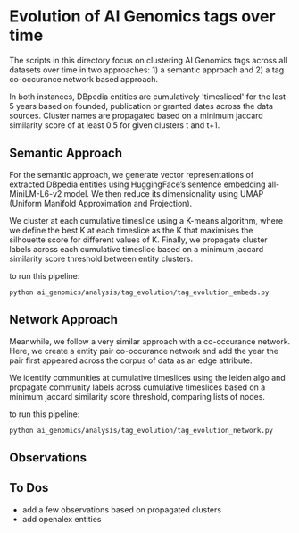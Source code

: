 # Evolution of AI Genomics tags over time

The scripts in this directory focus on clustering AI Genomics tags across all datasets over time in two approaches: 1) a semantic approach and 2) a tag co-occurance network based approach.

In both instances, DBpedia entities are cumulatively 'timesliced' for the last 5 years based on founded, publication or granted dates across the data sources. Cluster names are propagated based on a minimum jaccard similarity score of at least 0.5 for given clusters t and t+1.

## Semantic Approach

For the semantic approach, we generate vector representations of extracted DBpedia entities using HuggingFace’s sentence embedding all-MiniLM-L6-v2 model. We then reduce its dimensionality using UMAP (Uniform Manifold Approximation and Projection).

We cluster at each cumulative timeslice using a K-means algorithm, where we define the best K at each timeslice as the K that maximises the silhouette score for different values of K. Finally, we propagate cluster labels across each cumulative timeslice based on a minimum jaccard similarity score threshold between entity clusters.

to run this pipeline:

`python ai_genomics/analysis/tag_evolution/tag_evolution_embeds.py`

## Network Approach

Meanwhile, we follow a very similar approach with a co-occurance network. Here, we create a entity pair co-occurance network and add the year the pair first appeared across the corpus of data as an edge attribute.

We identify communities at cumulative timeslices using the leiden algo and propagate community labels across cumulative timeslices based on a minimum jaccard similarity score threshold, comparing lists of nodes.

to run this pipeline:

`python ai_genomics/analysis/tag_evolution/tag_evolution_network.py`

## Observations 

## To Dos
- add a few observations based on propagated clusters 
- add openalex entities
